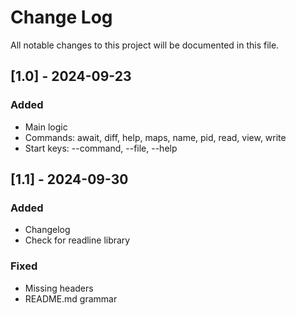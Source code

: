 
# Change Log
All notable changes to this project will be documented in this file.
 
## [1.0] - 2024-09-23
  
### Added
 
- Main logic
- Commands: await, diff, help, maps, name, pid, read, view, write
- Start keys: --command, --file, --help
 
## [1.1] - 2024-09-30
 
### Added
 
- Changelog
- Check for readline library
   
### Fixed
 
- Missing headers
- README.md grammar
